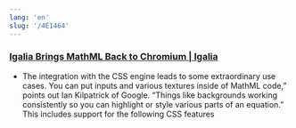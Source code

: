 ```yaml
---
lang: 'en'
slug: '/4E1464'
---
```


### [Igalia Brings MathML Back to Chromium | Igalia](https://www.igalia.com/2023/01/10/Igalia-Brings-MathML-Back-to-Chromium.html)

- The integration with the CSS engine leads to some extraordinary use cases. You can put inputs and various textures inside of MathML code,” points out Ian Kilpatrick of Google. “Things like backgrounds working consistently so you can highlight or style various parts of an equation.” This includes support for the following CSS features
